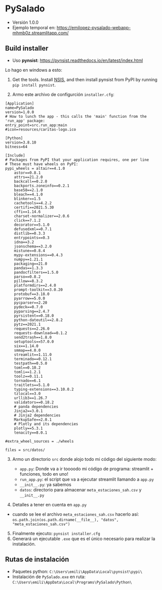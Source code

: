 # PySalado

- Versión 1.0.0
- Ejemplo temporal en: https://emilopez-pysalado-webapp-mhmb0z.streamlitapp.com/


## Build installer

- Uso **pynsist**: https://pynsist.readthedocs.io/en/latest/index.html

Lo hago en windows a esto:

1. Get the tools. Install [NSIS](http://nsis.sourceforge.net/Download), and then install pynsist from PyPI by running `pip install pynsist`.

2. Armo este archivo de configurción `installer.cfg`:

```
[Application]
name=PySalado
version=1.0.0
# How to lunch the app - this calls the 'main' function from the 'run_app' package:
entry_point=src.run_app:main
#icon=resources/caritas-logo.ico

[Python]
version=3.8.10
bitness=64

[Include]
# Packages from PyPI that your application requires, one per line
# These must have wheels on PyPI:
pypi_wheels = altair==4.1.0
    astor==0.8.1
    attrs==21.2.0
    backcall==0.2.0
    backports.zoneinfo==0.2.1
    base58==2.1.0
    bleach==4.1.0
    blinker==1.5
    cachetools==4.2.2
    certifi==2021.5.30
    cffi==1.14.6
    charset-normalizer==2.0.6
    click==7.1.2
    decorator==5.1.0
    defusedxml==0.7.1
    distlib==0.3.3
    entrypoints==0.3
    idna==3.2
    jsonschema==3.2.0
    mistune==0.8.4
    mypy-extensions==0.4.3
    numpy==1.21.1
    packaging==21.0
    pandas==1.3.3
    pandocfilters==1.5.0
    parso==0.8.2
    pillow==8.3.2
    platformdirs==2.4.0
    prompt-toolkit==3.0.20
    protobuf==3.18.0
    pyarrow==5.0.0
    pycparser==2.20
    pydeck==0.7.0
    pyparsing==2.4.7
    pyrsistent==0.18.0
    python-dateutil==2.8.2
    pytz==2021.1
    requests==2.26.0
    requests-download==0.1.2
    send2trash==1.8.0
    setuptools==57.0.0
    six==1.14.0
    smmap==4.0.0
    streamlit==1.11.0
    terminado==0.12.1
    testpath==0.5.0
    toml==0.10.2
    tomli==1.2.1
    toolz==0.11.1
    tornado==6.1
    traitlets==5.1.0
    typing-extensions==3.10.0.2
    tzlocal==3.0
    urllib3==1.26.7
    validators==0.18.2
    # panda dependencies
    Jinja2==3.0.1
    # Jinja2 dependencies
    MarkupSafe==2.0.1
    # Plotly and its dependencies
    plotly==5.3.1
    tenacity==8.0.1

#extra_wheel_sources = ./wheels

files = src/datos/
```

3. Armo un directorio `src` donde alojo todo mi código del siguiente modo:
   -  `app.py`: Donde va a ir toooodo mi código de programa: streamlit + funciones, todo en uno!
   -  `run_app.py`: el script que va a ejecutar streamlit llamando a `app.py` 
   -  `__init__.py`: ya sabemos
   -  `datos`: directorio para almacenar `meta_estaciones_sah.csv` y `__init__.py`

4. Detalles a tener en cuenta en `app.py`
  - cuando se lee el archivo `meta_estaciones_sah.csv` hacerlo así: `os.path.join(os.path.dirname(__file__), "datos", "meta_estaciones_sah.csv")`

5. Finalmente ejecuto: `pynsist installer.cfg`
6. Generará un ejecutable `.exe` que es el único necesario para realizar la instalación. 


## Rutas de instalación
- Paquetes python: `C:\Users\emili\AppData\Local\pynsist\pypi\`
- Instalación de `PySalado.exe` en ruta: `C:\Users\emili\AppData\Local\Programs\PySalado\Python\`
